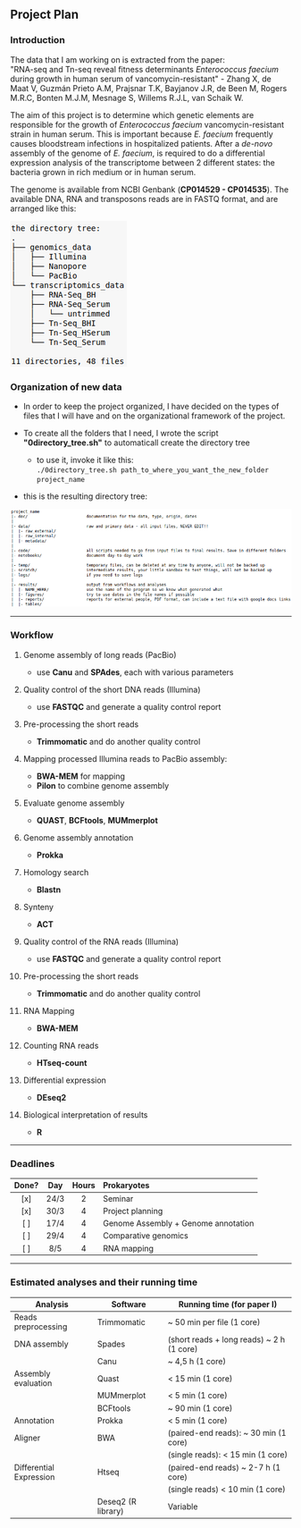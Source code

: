 ## Project Plan

### Introduction

The data that I am working on is extracted from the paper:  
"RNA-seq and Tn-seq reveal fitness determinants *Enterococcus faecium* during growth in human serum of vancomycin-resistant" - Zhang X, de Maat V, Guzmán Prieto A.M, Prajsnar T.K, Bayjanov J.R, de Been M, Rogers M.R.C, Bonten M.J.M, Mesnage S, Willems R.J.L, van Schaik W.  
  
The aim of this project is to determine which genetic elements are responsible for the growth of *Enterococcus faecium* vancomycin-resistant strain in human serum. This is important because *E. faecium* frequently causes bloodstream infections in hospitalized patients. After a *de-novo* assembly of the genome of *E. faecium*, is required to do a differential expression analysis of the transcriptome between 2 different states: the bacteria grown in rich medium or in human serum.  
  
The genome is available from NCBI Genbank (**CP014529 - CP014535**). The available DNA, RNA and transposons reads are in FASTQ format, and are arranged like this:    
  
![directory_tree](https://github.com/FerallOut/2020.03_GenomeAnalysisCourse/blob/master/notebooks/images/short_data_dir_tree.png)  
  
### Organization of new data  
  
- In order to keep the project organized, I have decided on the types of files that I will have and on the organizational framework of the project.  
- To create all the folders that I need, I wrote the script **"0directory_tree.sh"** to automaticall create the directory tree  
    - to use it, invoke it like this:   
`./0directory_tree.sh path_to_where_you_want_the_new_folder project_name`  
  
- this is the resulting directory tree:  
  
![GitHub Logo](https://github.com/FerallOut/2020.03_GenomeAnalysisCourse/blob/master/notebooks/images/organiz_dir_tree2.png)  
<!-- ![](images/long_data_dir_tree2.png) -->  
*** 

### Workflow  
  
1. Genome assembly of long reads (PacBio)  
    - use **Canu** and **SPAdes**, each with various parameters     
2. Quality control of the short DNA reads (Illumina)  
    - use **FASTQC** and generate a quality control report  
3. Pre-processing the short reads    
    - **Trimmomatic** and do another quality control  
4. Mapping processed Illumina reads to PacBio assembly:  
    - **BWA-MEM** for mapping   
    - **Pilon** to combine genome assembly  
5. Evaluate genome assembly  
    - **QUAST**, **BCFtools**, **MUMmerplot**  
6. Genome assembly annotation  
    - **Prokka**   
7. Homology search  
    - **Blastn**   
8. Synteny  
    - **ACT**  
  
9. Quality control of the RNA reads (Illumina)  
    - use **FASTQC** and generate a quality control report  
10. Pre-processing the short reads    
    - **Trimmomatic** and do another quality control  
11. RNA Mapping  
    - **BWA-MEM**  
12. Counting RNA reads  
    - **HTseq-count**  
13. Differential expression   
    - **DEseq2**  
14. Biological interpretation of results  
    - **R**  
***  
  
### Deadlines 

|Done?|Day| Hours | Prokaryotes|
|:---:|:---:|:---:|:------|
|[x]|24/3 | 2 |Seminar|
|[x]|30/3 |4 |Project planning|
|[ ]|17/4 |4 |Genome Assembly + Genome annotation |
|[ ]|29/4 |4 |Comparative genomics|
|[ ]|8/5 |4| RNA mapping |  

***  
  
### Estimated analyses and their running time  
  
| Analysis | Software |Running time (for paper I)|
|------|------|------|
| Reads preprocessing | Trimmomatic | ~ 50 min per file (1 core) |
| DNA assembly | Spades | (short reads + long reads) ~ 2 h (1 core) |
|  | Canu | ~ 4,5 h (1 core) |
| Assembly evaluation | Quast | < 15 min (1 core) |
|  | MUMmerplot | < 5 min (1 core) |
|  | BCFtools | ~ 90 min (1 core) |
| Annotation | Prokka | < 5 min (1 core) |
| Aligner | BWA | (paired-end reads): ~ 30 min (1 core) |
|  |  | (single reads): < 15 min (1 core) |
| Differential Expression | Htseq | (paired-end reads) ~ 2-7 h (1 core) |
|  |  | (single reads) < 10 min (1 core) |
|  | Deseq2 (R library) | Variable |
